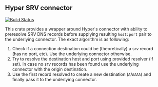 ﻿## Hyper SRV connector
[![Build Status](https://travis-ci.com/mahou-shoujo/hyper-srv-rs.svg?branch=master)](https://travis-ci.com/mahou-shoujo/hyper-srv-rs)

This crate provides a wrapper around Hyper's connector with ability to preresolve SRV DNS records
before supplying resulting `host:port` pair to the underlying connector.
The exact algorithm is as following:

1) Check if a connection destination could be (theoretically) a srv record (has no port, etc).
Use the underlying connector otherwise.
2) Try to resolve the destination host and port using provided resolver (if set). In case no
srv records has been found use the underlying connector with the origin destination.
3) Use the first record resolved to create a new destination (`A`/`AAAA`) and
finally pass it to the underlying connector.
